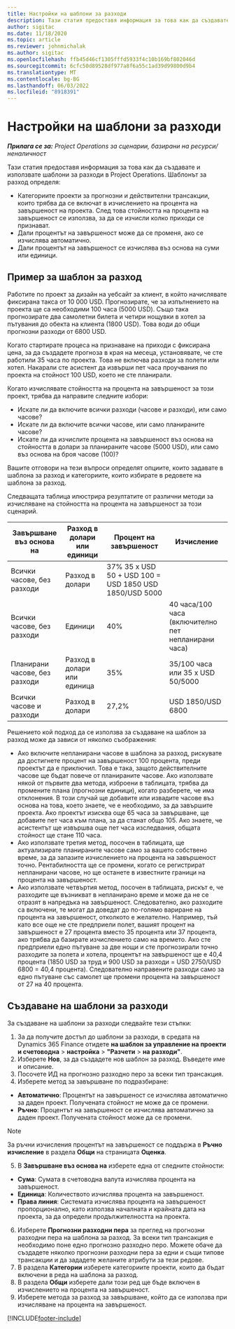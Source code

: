 ```yaml
---
title: Настройки на шаблони за разходи
description: Тази статия предоставя информация за това как да създавате и използвате шаблони за разходи в Project Operations.
author: sigitac
ms.date: 11/18/2020
ms.topic: article
ms.reviewer: johnmichalak
ms.author: sigitac
ms.openlocfilehash: ffb45d46cf1305fffd5933f4c10b169bf802046d
ms.sourcegitcommit: 6cfc50d89528df977a8f6a55c1ad39d99800d9b4
ms.translationtype: MT
ms.contentlocale: bg-BG
ms.lasthandoff: 06/03/2022
ms.locfileid: "8918391"
---
```

# <a name="set-up-cost-templates"></a>Настройки на шаблони за разходи

_**Прилага се за:** Project Operations за сценарии, базирани на ресурси/неналичност_


Тази статия предоставя информация за това как да създавате и използвате шаблони за разходи в Project Operations. Шаблонът за разход определя:

- Категориите проекти за прогнозни и действителни трансакции, които трябва да се включат в изчислението на процента на завършеност на проекта. След това стойността на процента на завършеност се използва, за да се изчисли колко приходи се признават.
- Дали процентът на завършеност може да се променя, ако се изчислява автоматично.
- Дали процентът на завършеност се изчислява въз основа на суми или единици.

## <a name="cost-template-example"></a>Пример за шаблон за разход

Работите по проект за дизайн на уебсайт за клиент, в който начислявате фиксирана такса от 10 000 USD. Прогнозирате, че за изпълнението на проекта ще са необходими 100 часа (5000 USD). Също така прогнозирате два самолетни билета и четири нощувки в хотел за пътувания до обекта на клиента (1800 USD). Това води до общи прогнозни разходи от 6800 USD.

Когато стартирате процеса на признаване на приходи с фиксирана цена, за да създадете прогноза в края на месеца, установявате, че сте работили 35 часа по проекта. Това не включва разходи за полети или хотел. Накарали сте асистент да извърши пет часа проучвания по проекта на стойност 100 USD, което не сте планирали.

Когато изчислявате стойността на процента на завършеност за този проект, трябва да направите следните избори:

- Искате ли да включите всички разходи (часове и разходи), или само часове?
- Искате ли да включите всички часове, или само планираните часове?
- Искате ли да изчислите процента на завършеност въз основа на стойността в долари за планираните часове (5000 USD), или само въз основа на броя часове (100)?

Вашите отговори на тези въпроси определят опциите, които задавате в шаблона за разход и категориите, които избирате в редовете на шаблона за разход.

Следващата таблица илюстрира резултатите от различни методи за изчисляване на стойността на процента на завършеност за този сценарий.

| Завършване въз основа на | Разход в долари или единици | Процент на завършеност | Изчисление |
| --- | --- | --- | --- |
| Всички часове, без разходи | Разход в долари | 37% 35 x USD 50 + USD 100 = USD 1850 USD 1850/USD 5000 |
| Всички часове, без разходи | Единици | 40% | 40 часа/100 часа (включително пет непланирани часа) |
| Планирани часове, без разходи | Разход в долари или единица | 35% | 35/100 часа или 35 x USD 50/5000 |
| Всички часове и разходи | Разход в долари | 27,2% | USD 1850/USD 6800 |

Решението кой подход да се използва за създаване на шаблон за разход може да зависи от няколко съображения:

- Ако включите непланирани часове в шаблона за разход, рискувате да достигнете процент на завършеност 100 процента, преди проектът да е приключил. Това е така, защото действителните часове ще бъдат повече от планираните часове. Ако използвате някой от първите два метода, изброени в таблицата, трябва да промените плана (прогнозни единици), когато разберете, че има отклонения. В този случай ще добавите или извадите часове въз основа на това, което знаете, че е необходимо, за да завършите проекта. Ако проектът изисква още 65 часа за завършване, ще добавите пет часа към плана, за да станат общо 105. Ако знаете, че асистентът ще извършва още пет часа изследвания, общата стойност ще стане 110 часа.
- Ако използвате третия метод, посочен в таблицата, ще актуализирате планираните часове само за вашето собствено време, за да запазите изчислението на процента на завършеност точно. Рентабилността ще се промени, когато се регистрират непланирани часове, но ще останете в известните граници на процента на завършеност.
- Ако използвате четвъртия метод, посочен в таблицата, рискът е, че разходите ще възникват в непланирано време и може да не се отразят в напредъка на завършеност. Следователно, ако разходите са включени, те могат да доведат до по-голямо вариране на процента на завършеност, отколкото е желателно. Например, тъй като все още не сте предприели полет, вашият процент на завършеност е 27 процента вместо 35 процента или 37 процента, ако трябва да базирате изчислението само на времето. Ако сте предприели едно пътуване за две нощи и сте прогнозирали точно разходите за полета и хотела, процентът на завършеност ще е 40,4 процента (1850 USD за труд и 900 USD за разходи = USD 2750/USD 6800 = 40,4 процента). Следователно направените разходи само за едно пътуване със самолет ще промени процента на завършеност от 27 на 40 процента.

## <a name="create-cost-templates"></a>Създаване на шаблони за разходи
За създаване на шаблони за разходи следвайте тези стъпки:

1. За да получите достъп до шаблони за разходи, в средата на Dynamics 365 Finance отидете **на шаблон за управление на проекти и счетоводна** > **настройка** > **"Разчети** > **на разходи"**.
2. Изберете **Нов**, за да създадете нов шаблон за разход. Въведете име и описание.
3. Посочете ИД на прогнозно разходно перо за всеки тип трансакция.
4. Изберете метод за завършване по подразбиране:

  - **Автоматично**: Процентът на завършеност се изчислява автоматично за даден проект. Получената стойност не може да се промени.
  - **Ръчно**: Процентът на завършеност се изчислява автоматично за даден проект. Получената стойност може да се промени.

  > [!NOTE]
  > За ръчни изчисления процентът на завършеност се поддържа в **Ръчно изчисление** в раздела **Общи** на страницата **Оценка**.

5. В **Завършване въз основа на** изберете една от следните стойности:

  - **Сума**: Сумата в счетоводна валута изчислява процента на завършеност.
  - **Единица**: Количеството изчислява процента на завършеност.
  - **Права линия**: Системата изчислява процента на завършеност пропорционално, като използва началната и крайната дата на проекта, за да определи продължителността на проекта.

6. Изберете **Прогнозни разходни пера** за преглед на прогнозни разходни пера на шаблона за разход. За всеки тип трансакция е необходимо поне едно прогнозно разходно перо. Можете обаче да създадете няколко прогнозни разходни пера за едни и същи типове трансакции и да зададете желаните атрибути за тези редове.
7. В раздела **Категории** изберете категориите проекти, които да бъдат включени в реда на шаблона за разход.
8. В раздела **Общи** изберете дали този ред ще бъде включен в изчислението на процента на завършеност.
9. Изберете метода за разход за завършване, който да се използва при изчисляване на процента на завършеност.


[!INCLUDE[footer-include](../includes/footer-banner.md)]